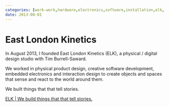 ```yaml
---
categories: [work-work,hardware,electronics,software,installation,elk, job] 
date: 2013-08-01
---
```


# East London Kinetics 

In August 2013, I founded East London Kinetics (ELK), a physical / digital design studio with Tim Burrell-Saward.

We worked in physical product design, creative software development, embedded electronics and interaction design to create objects and spaces that sense and react to the world around them.

We built things that that tell stories.

[ELK | We build things that that tell stories.](http://elkworks.co.uk/)